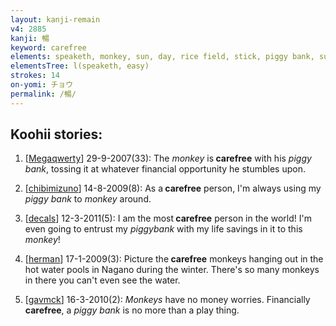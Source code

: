 ```yaml
---
layout: kanji-remain
v4: 2885
kanji: 暢
keyword: carefree
elements: speaketh, monkey, sun, day, rice field, stick, piggy bank, sun, day, piglets
elementsTree: l(speaketh, easy)
strokes: 14
on-yomi: チョウ
permalink: /暢/
---
```


## Koohii stories: 

1) [<a href="http://kanji.koohii.com/profile/Megaqwerty">Megaqwerty</a>] 29-9-2007(33): The <em>monkey</em> is<strong> carefree</strong> with his <em>piggy bank</em>, tossing it at whatever financial opportunity he stumbles upon.

2) [<a href="http://kanji.koohii.com/profile/chibimizuno">chibimizuno</a>] 14-8-2009(8): As a<strong> carefree</strong> person, I&#039;m always using my <em>piggy bank</em> to <em>monkey</em> around.

3) [<a href="http://kanji.koohii.com/profile/decals">decals</a>] 12-3-2011(5): I am the most<strong> carefree</strong> person in the world! I&#039;m even going to entrust my <em>piggybank</em> with my life savings in it to this <em>monkey</em>!

4) [<a href="http://kanji.koohii.com/profile/herman">herman</a>] 17-1-2009(3): Picture the<strong> carefree</strong> monkeys hanging out in the hot water pools in Nagano during the winter. There&#039;s so many monkeys in there you can&#039;t even see the water.

5) [<a href="http://kanji.koohii.com/profile/gavmck">gavmck</a>] 16-3-2010(2): <em>Monkeys</em> have no money worries. Financially<strong> carefree</strong>, a <em>piggy bank</em> is no more than a play thing.


